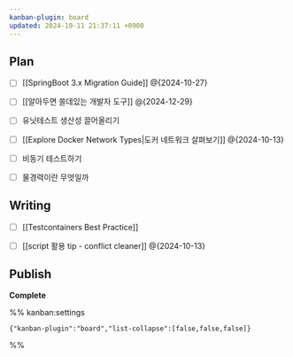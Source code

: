 ```yaml
---
kanban-plugin: board
updated: 2024-10-11 21:37:11 +0900
---
```


## Plan

- [ ] [[SpringBoot 3.x Migration Guide]]
    @{2024-10-27}
- [ ] [[알아두면 쓸데있는 개발자 도구]] @{2024-12-29}
- [ ] 유닛테스트 생산성 끌어올리기
- [ ] [[Explore Docker Network Types|도커 네트워크 살펴보기]] @{2024-10-13}
- [ ] 비동기 테스트하기
- [ ] 물경력이란 무엇일까


## Writing

- [ ] [[Testcontainers Best Practice]]
- [ ] [[script 활용 tip - conflict cleaner]] @{2024-10-13}


## Publish

**Complete**




%% kanban:settings
```
{"kanban-plugin":"board","list-collapse":[false,false,false]}
```
%%